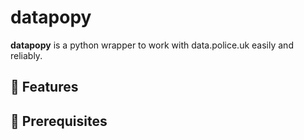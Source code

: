 # datapopy

**datapopy** is a python wrapper to work with data.police.uk easily and reliably.

## 🚀 Features


## 🧪 Prerequisites
